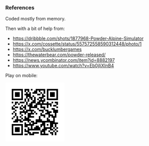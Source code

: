 ### References

Coded mostly from memory.

Then with a bit of help from:

- https://dribbble.com/shots/1877968-Powder-Alpine-Simulator
- https://x.com/cossette/status/557572558590312448/photo/1
- https://x.com/bucklumbergames
- https://thewaterbear.com/powder-released/
- https://news.ycombinator.com/item?id=8882197
- https://www.youtube.com/watch?v=Eb0jIiXInB4

Play on mobile:

![Play on mobile](qr.png)